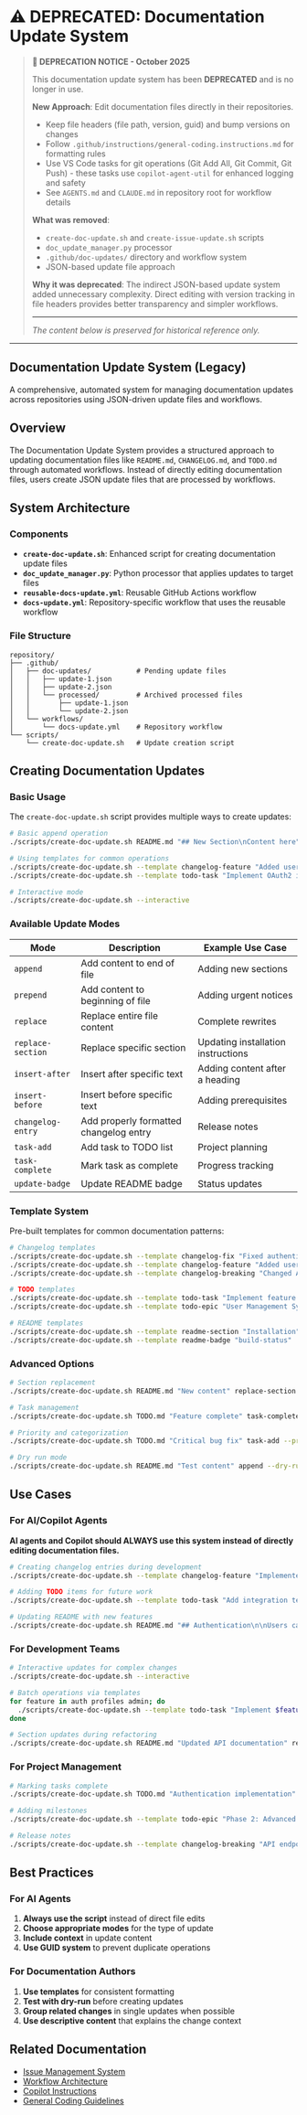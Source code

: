 <!-- file: docs/documentation-updates.md -->
<!-- version: 3.0.0 -->
<!-- guid: 4e5f6789-0123-4567-8901-2345678901ab -->

# ⚠️ DEPRECATED: Documentation Update System

> **🚨 DEPRECATION NOTICE - October 2025**
>
> This documentation update system has been **DEPRECATED** and is no longer in use.
>
> **New Approach**: Edit documentation files directly in their repositories.
>
> - Keep file headers (file path, version, guid) and bump versions on changes
> - Follow `.github/instructions/general-coding.instructions.md` for formatting rules
> - Use VS Code tasks for git operations (Git Add All, Git Commit, Git Push) - these tasks use `copilot-agent-util` for enhanced logging and safety
> - See `AGENTS.md` and `CLAUDE.md` in repository root for workflow details
>
> **What was removed**:
>
> - `create-doc-update.sh` and `create-issue-update.sh` scripts
> - `doc_update_manager.py` processor
> - `.github/doc-updates/` directory and workflow system
> - JSON-based update file approach
>
> **Why it was deprecated**: The indirect JSON-based update system added unnecessary
> complexity. Direct editing with version tracking in file headers provides better
> transparency and simpler workflows.
>
> ---
>
> _The content below is preserved for historical reference only._

---

## Documentation Update System (Legacy)

A comprehensive, automated system for managing documentation updates across repositories using
JSON-driven update files and workflows.

## Overview

The Documentation Update System provides a structured approach to updating documentation files like
`README.md`, `CHANGELOG.md`, and `TODO.md` through automated workflows. Instead of directly editing
documentation files, users create JSON update files that are processed by workflows.

## System Architecture

### Components

- **`create-doc-update.sh`**: Enhanced script for creating documentation update files
- **`doc_update_manager.py`**: Python processor that applies updates to target files
- **`reusable-docs-update.yml`**: Reusable GitHub Actions workflow
- **`docs-update.yml`**: Repository-specific workflow that uses the reusable workflow

### File Structure

```text
repository/
├── .github/
│   ├── doc-updates/           # Pending update files
│   │   ├── update-1.json
│   │   ├── update-2.json
│   │   └── processed/         # Archived processed files
│   │       ├── update-1.json
│   │       └── update-2.json
│   └── workflows/
│       └── docs-update.yml    # Repository workflow
└── scripts/
    └── create-doc-update.sh   # Update creation script
```

## Creating Documentation Updates

### Basic Usage

The `create-doc-update.sh` script provides multiple ways to create updates:

```bash
# Basic append operation
./scripts/create-doc-update.sh README.md "## New Section\nContent here" append

# Using templates for common operations
./scripts/create-doc-update.sh --template changelog-feature "Added user authentication"
./scripts/create-doc-update.sh --template todo-task "Implement OAuth2 integration"

# Interactive mode
./scripts/create-doc-update.sh --interactive
```

### Available Update Modes

| Mode              | Description                            | Example Use Case                   |
| ----------------- | -------------------------------------- | ---------------------------------- |
| `append`          | Add content to end of file             | Adding new sections                |
| `prepend`         | Add content to beginning of file       | Adding urgent notices              |
| `replace`         | Replace entire file content            | Complete rewrites                  |
| `replace-section` | Replace specific section               | Updating installation instructions |
| `insert-after`    | Insert after specific text             | Adding content after a heading     |
| `insert-before`   | Insert before specific text            | Adding prerequisites               |
| `changelog-entry` | Add properly formatted changelog entry | Release notes                      |
| `task-add`        | Add task to TODO list                  | Project planning                   |
| `task-complete`   | Mark task as complete                  | Progress tracking                  |
| `update-badge`    | Update README badge                    | Status updates                     |

### Template System

Pre-built templates for common documentation patterns:

```bash
# Changelog templates
./scripts/create-doc-update.sh --template changelog-fix "Fixed authentication bug"
./scripts/create-doc-update.sh --template changelog-feature "Added user profiles"
./scripts/create-doc-update.sh --template changelog-breaking "Changed API response format"

# TODO templates
./scripts/create-doc-update.sh --template todo-task "Implement feature X" --priority HIGH
./scripts/create-doc-update.sh --template todo-epic "User Management System"

# README templates
./scripts/create-doc-update.sh --template readme-section "Installation"
./scripts/create-doc-update.sh --template readme-badge "build-status"
```

### Advanced Options

```bash
# Section replacement
./scripts/create-doc-update.sh README.md "New content" replace-section --section "Installation"

# Task management
./scripts/create-doc-update.sh TODO.md "Feature complete" task-complete --task-id "AUTH-001"

# Priority and categorization
./scripts/create-doc-update.sh TODO.md "Critical bug fix" task-add --priority HIGH --category "Bugs"

# Dry run mode
./scripts/create-doc-update.sh README.md "Test content" append --dry-run
```

## Use Cases

### For AI/Copilot Agents

**AI agents and Copilot should ALWAYS use this system instead of directly editing documentation
files.**

```bash
# Creating changelog entries during development
./scripts/create-doc-update.sh --template changelog-feature "Implemented user authentication system"

# Adding TODO items for future work
./scripts/create-doc-update.sh --template todo-task "Add integration tests" --priority MED

# Updating README with new features
./scripts/create-doc-update.sh README.md "## Authentication\n\nUsers can now sign in with..." append
```

### For Development Teams

```bash
# Interactive updates for complex changes
./scripts/create-doc-update.sh --interactive

# Batch operations via templates
for feature in auth profiles admin; do
  ./scripts/create-doc-update.sh --template todo-task "Implement $feature module" --category "Features"
done

# Section updates during refactoring
./scripts/create-doc-update.sh README.md "Updated API documentation" replace-section --section "API Reference"
```

### For Project Management

```bash
# Marking tasks complete
./scripts/create-doc-update.sh TODO.md "Authentication implementation" task-complete

# Adding milestones
./scripts/create-doc-update.sh --template todo-epic "Phase 2: Advanced Features"

# Release notes
./scripts/create-doc-update.sh --template changelog-breaking "API endpoints now require authentication"
```

## Best Practices

### For AI Agents

1. **Always use the script** instead of direct file edits
2. **Choose appropriate modes** for the type of update
3. **Include context** in update content
4. **Use GUID system** to prevent duplicate operations

### For Documentation Authors

1. **Use templates** for consistent formatting
2. **Test with dry-run** before creating updates
3. **Group related changes** in single updates when possible
4. **Use descriptive content** that explains the change context

## Related Documentation

- [Issue Management System](unified-issue-management.md)
- [Workflow Architecture](../WORKFLOW_ARCHITECTURE.md)
- [Copilot Instructions](../copilot-instructions.md)
- [General Coding Guidelines](../instructions/general-coding.instructions.md)
